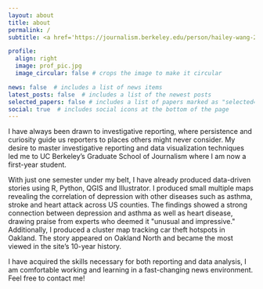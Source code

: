 ```yaml
---
layout: about
title: about
permalink: /
subtitle: <a href='https://journalism.berkeley.edu/person/hailey-wang-2/'>University of California, Berkeley, School of Journalism</a>. I tell data-driven stories.  

profile:
  align: right
  image: prof_pic.jpg
  image_circular: false # crops the image to make it circular

news: false  # includes a list of news items
latest_posts: false  # includes a list of the newest posts
selected_papers: false # includes a list of papers marked as "selected={true}"
social: true  # includes social icons at the bottom of the page
---
```

I have always been drawn to investigative reporting, where persistence and curiosity guide us reporters to places others might never consider. My desire to master investigative reporting and data visualization techniques led me to UC Berkeley’s Graduate School of Journalism where I am now a first-year student. 

With just one semester under my belt, I have already produced data-driven stories using R, Python, QGIS and Illustrator. I produced small multiple maps revealing the correlation of depression with other diseases such as asthma, stroke and heart attack across US counties. The findings showed a strong connection between depression and asthma as well as heart disease, drawing praise from experts who deemed it "unusual and impressive." Additionally, I produced a cluster map tracking car theft hotspots in Oakland. The story appeared on Oakland North and became the most viewed in the site’s 10-year history. 

I have acquired the skills necessary for both reporting and data analysis, I am comfortable working and learning in a fast-changing news environment. Feel free to contact me!
